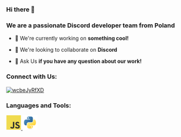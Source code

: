 ### Hi there 👋

<h3 align="left">We are a passionate Discord developer team from Poland</h3>

- 🔭 We're currently working on **something cool!**

- 👯 We're looking to collaborate on **Discord**

- 💬 Ask Us **if you have any question about our work!**

<h3 align="left">Connect with Us:</h3>
<p align="left">
<a href="https://discord.gg/H7ceBHwSVU" target="blank"><img align="center" src="https://cdn.jsdelivr.net/npm/simple-icons@3.0.1/icons/discord.svg" alt="wcbeJyRfXD" height="30" width="40" /></a>
</p>

<h3 align="left">Languages and Tools:</h3>
<p align="left"> <a href="https://developer.mozilla.org/en-US/docs/Web/JavaScript" target="_blank"> <img src="https://raw.githubusercontent.com/devicons/devicon/master/icons/javascript/javascript-original.svg" alt="javascript" width="40" height="40"/> </a> <a href="https://www.python.org" target="_blank"> <img src="https://raw.githubusercontent.com/devicons/devicon/master/icons/python/python-original.svg" alt="python" width="40" height="40"/> </a> </p>
